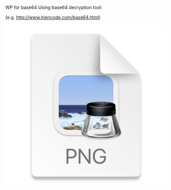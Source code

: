 WP for base64
Using base64 decryption tool:

(e.g. http://www.hiencode.com/base64.html)

![img.png](base64.png)

